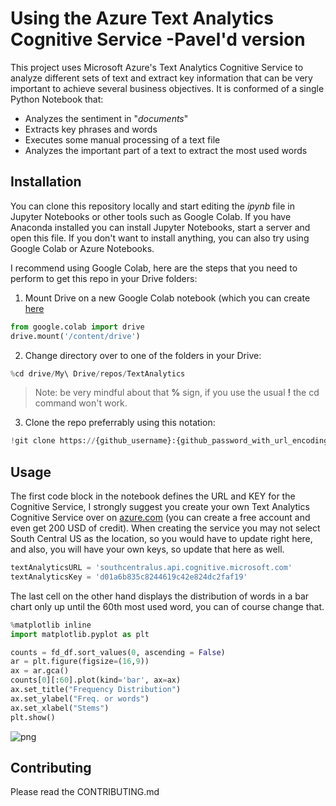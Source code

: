 # Using the Azure Text Analytics Cognitive Service -Pavel'd version

This project uses Microsoft Azure's Text Analytics Cognitive Service to analyze different sets of text and extract key information that can be very important to achieve several business objectives. It is conformed of a single Python Notebook that:

- Analyzes the sentiment in "_documents_"
- Extracts key phrases and words
- Executes some manual processing of a text file
- Analyzes the important part of a text to extract the most used words

## Installation

You can clone this repository locally and start editing the _ipynb_ file in Jupyter Notebooks or other tools such as Google Colab. If you have Anaconda installed you can install Jupyter Notebooks, start a server and open this file. If you don't want to install anything, you can also try using Google Colab or Azure Notebooks.

I recommend using Google Colab, here are the steps that you need to perform to get this repo in your Drive folders:

1. Mount Drive on a new Google Colab notebook (which you can create [here](https://colab.research.google.com/)
```python
from google.colab import drive
drive.mount('/content/drive')
```
2. Change directory over to one of the folders in your Drive:
```python
%cd drive/My\ Drive/repos/TextAnalytics
```
> Note: be very mindful about that __%__ sign, if you use the usual __!__ the cd command won't work.
3. Clone the repo preferrably using this notation:
```python
!git clone https://{github_username}:{github_password_with_url_encoding}@github.com/LaloCo/TextAnalytics.git
```

## Usage

The first code block in the notebook defines the URL and KEY for the Cognitive Service, I strongly suggest you create your own Text Analytics Cognitive Service over on [azure.com](https://azure.microsoft.com/) (you can create a free account and even get 200 USD of credit). When creating the service you may not select South Central US as the location, so you would have to update right here, and also, you will have your own keys, so update that here as well.

```python
textAnalyticsURL = 'southcentralus.api.cognitive.microsoft.com'
textAnalyticsKey = 'd01a6b835c8244619c42e824dc2faf19'
```

The last cell on the other hand displays the distribution of words in a bar chart only up until the 60th most used word, you can of course change that.


```python
%matplotlib inline
import matplotlib.pyplot as plt

counts = fd_df.sort_values(0, ascending = False)
ar = plt.figure(figsize=(16,9))
ax = ar.gca()
counts[0][:60].plot(kind='bar', ax=ax)
ax.set_title("Frequency Distribution")
ax.set_ylabel("Freq. or words")
ax.set_xlabel("Stems")
plt.show()
```

![png](output_7_0.png)

## Contributing

Please read the CONTRIBUTING.md
